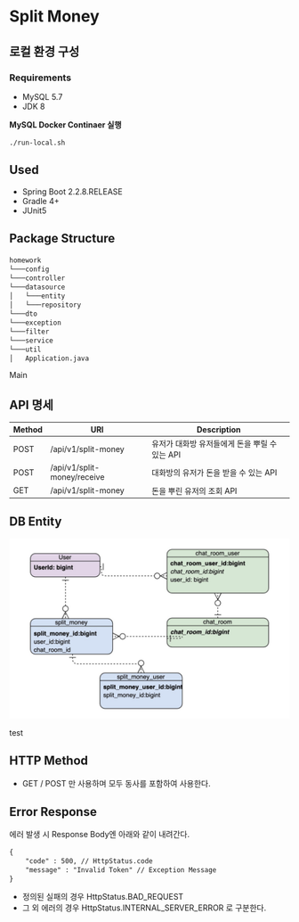# Split Money

## 로컬 환경 구성
### Requirements
- MySQL 5.7
- JDK 8

**MySQL Docker Continaer 실행**
```
./run-local.sh
```

## Used
- Spring Boot 2.2.8.RELEASE
- Gradle 4+
- JUnit5

## Package Structure
```
homework
└───config 
└───controller
└───datasource
│   └───entity
│   └───repository
└───dto
└───exception
└───filter
└───service
└───util
│   Application.java
```
Main
## API 명세
|Method|URI|Description|
|------|---|---|
|POST|/api/v1/split-money|유저가 대화방 유저들에게 돈을 뿌릴 수 있는 API|
|POST|/api/v1/split-money/receive|대화방의 유저가 돈을 받을 수 있는 API|
|GET|/api/v1/split-money|돈을 뿌린 유저의 조회 API|

## DB Entity
![erd](./erderderd.jpg)

test
## HTTP Method
- GET / POST 만 사용하며 모두 동사를 포함하여 사용한다.

## Error Response
에러 발생 시 Response Body엔 아래와 같이 내려간다.
```$xslt
{
    "code" : 500, // HttpStatus.code
    "message" : "Invalid Token" // Exception Message
}
```
- 정의된 실패의 경우 HttpStatus.BAD_REQUEST
- 그 외 에러의 경우 HttpStatus.INTERNAL_SERVER_ERROR 로 구분한다.
